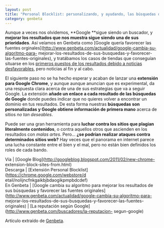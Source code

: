 ```yaml
---
layout: post
title: "Personal Blocklist: personalizando, y ayudando, las búsquedas de Google"
category: genbeta
---
```




Aunque a veces nos olvidemos, **Google **sigue siendo un buscador, y **mejorar
los resultados que nos muestra sigue siendo una de sus prioridades**. Así
veíamos en Genbeta como [Google quería favorecer las fuentes
orginales](http://www.genbeta.com/actualidad/google-cambia-su-algoritmo-para-
mejorar-los-resultados-de-sus-busquedas-y-favorecer-las-fuentes-originales), y
tratábamos los casos de tiendas que conseguían situarse en los [primeros
puestos de los resultados debido a noticias
desfavorables](http://www.genbeta.com/buscadores/la-reputacion-segun-google),
pero noticias al fin y al cabo.

El siguiente paso no se ha hecho esperar y acaban de lanzar una **extensión
para Google Chrome**, y aunque aunque anuncian que es experimental, da una
respuesta clara acerca de una de sus estrategias que va a seguir Google. La
extensión **añade un enlace a cada resultado de las búsquedas de Google**
donde puedes indicar que no quieres volver a encontrar un dominio en tus
resultados. De esta forma nuestras **búsquedas son personalizadas y Google
obtiene información de primera mano** acerca de sitios _no tan deseables_.

Puede ser una gran herramienta para **luchar contra los sitios que plagian
literalmente contenidos**, o contra aquellos otros que ascienden en los
resultados con _malas artes_. Pero… **¿se podrían realizar ataques contra
determinados sitios web?** Hay veces que el panorama en internet parece una
lucha constante entre el bien y el mal, pero no están bien definidos los roles
de cada bando.

Vía | [Google Blog](http://googleblog.blogspot.com/2011/02/new-chrome-
extension-block-sites-from.html)  
Descarga | [Extensión Personal Blocklist](https://chrome.google.com/webstore/d
etail/nolijncfnkgaikbjbdaogikpmpbdcdef)  
En Genbeta | [Google cambia su algoritmo para mejorar los resultados de sus
búsquedas y favorecer las fuentes
originales](http://www.genbeta.com/actualidad/google-cambia-su-algoritmo-para-
mejorar-los-resultados-de-sus-busquedas-y-favorecer-las-fuentes-originales) |
[La reputación según Google](http://www.genbeta.com/buscadores/la-reputacion-
segun-google)

Artículo extraído de [Genbeta](http://www.genbeta.com).